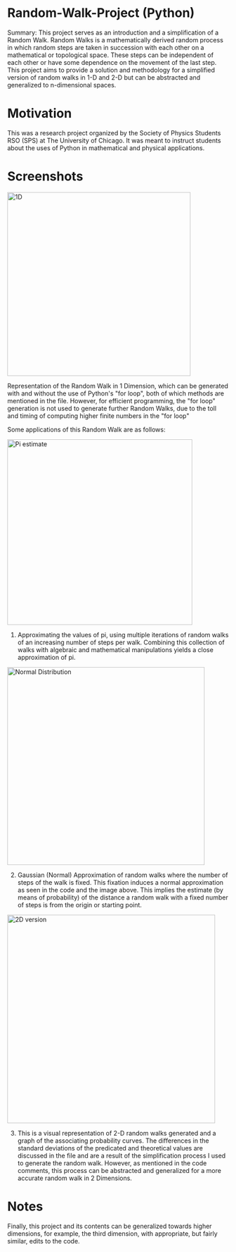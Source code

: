 # Random-Walk-Project (Python)


Summary: This project serves as an introduction and a simplification of a Random Walk. Random Walks is a mathematically derived random process
in which random steps are taken in succession with each other on a mathematical or topological space. These steps can be independent of
each other or have some dependence on the movement of the last step. This project aims to provide a solution and methodology for a 
simplified version of random walks in 1-D and 2-D but can be abstracted and generalized to n-dimensional spaces. 

# Motivation

This was a research project organized by the Society of Physics Students RSO (SPS) at The University of Chicago. It was meant to instruct
students about the uses of Python in mathematical and physical applications. 


# Screenshots

<img width="417" alt="1D" src="https://github.com/aaronho13/Random-Walk-Project-Python-/assets/136650578/ca7dbc50-12c5-416f-a962-ba7e814534ff">

Representation of the Random Walk in 1 Dimension, which can be generated with and without the use of Python's "for loop", both of which methods
are mentioned in the file. However, for efficient programming, the "for loop" generation is not used to generate further Random Walks, due to
the toll and timing of computing higher finite numbers in the "for loop"

Some applications of this Random Walk are as follows: 

<img width="421" alt="Pi estimate" src="https://github.com/aaronho13/Random-Walk-Project-Python-/assets/136650578/7ea357ec-bf63-4ad5-b240-deebb812eb88">

1. Approximating the values of pi, using multiple iterations of random walks of an increasing number of steps per walk. Combining this collection 
of walks with algebraic and mathematical manipulations yields a close approximation of pi. 


<img width="449" alt="Normal Distribution" src="https://github.com/aaronho13/Random-Walk-Project-Python-/assets/136650578/e1029333-bad8-4be7-bbe0-bbe542d359d8">

2. Gaussian (Normal) Approximation of random walks where the number of steps of the walk is fixed. This fixation induces a normal approximation
as seen in the code and the image above. This implies the estimate (by means of probability) of the distance a random walk with a fixed number
of steps is from the origin or starting point. 


<img width="473" alt="2D version" src="https://github.com/aaronho13/Random-Walk-Project-Python-/assets/136650578/d005e2d4-c6fd-46ec-82cc-9eb90dce6bb0">

3. This is a visual representation of 2-D random walks generated and a graph of the associating probability curves. The differences in the standard
deviations of the predicated and theoretical values are discussed in the file and are a result of the simplification process I used to generate
the random walk. However, as mentioned in the code comments, this process can be abstracted and generalized for a more accurate random walk in
2 Dimensions.

# Notes

Finally, this project and its contents can be generalized towards higher dimensions, for example, the third dimension, with appropriate, but fairly similar, edits to the code.


